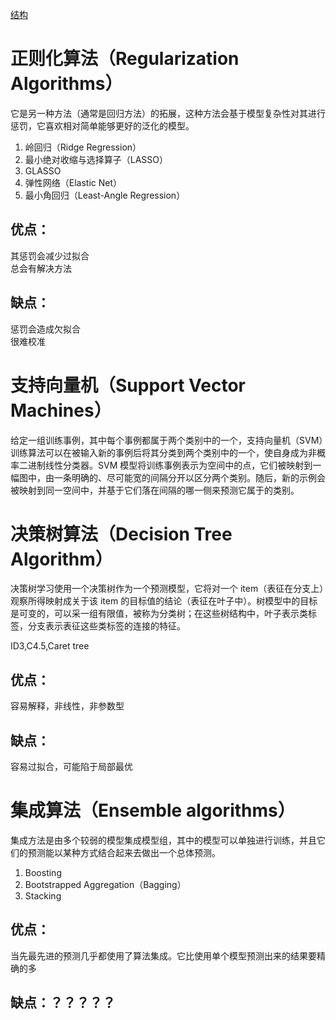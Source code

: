 [结构](https://static.coggle.it/diagram/WHeBqDIrJRk-kDDY/t/categories-of-algorithms-non-exhaustive)

# 正则化算法（Regularization Algorithms）
它是另一种方法（通常是回归方法）的拓展，这种方法会基于模型复杂性对其进行惩罚，它喜欢相对简单能够更好的泛化的模型。

1. 岭回归（Ridge Regression）
2. 最小绝对收缩与选择算子（LASSO）
3. GLASSO
4. 弹性网络（Elastic Net）
5. 最小角回归（Least-Angle Regression）

## 优点：
其惩罚会减少过拟合  
总会有解决方法  
## 缺点：
惩罚会造成欠拟合  
很难校准  

# 支持向量机（Support Vector Machines）
给定一组训练事例，其中每个事例都属于两个类别中的一个，支持向量机（SVM）训练算法可以在被输入新的事例后将其分类到两个类别中的一个，使自身成为非概率二进制线性分类器。SVM 模型将训练事例表示为空间中的点，它们被映射到一幅图中，由一条明确的、尽可能宽的间隔分开以区分两个类别。随后，新的示例会被映射到同一空间中，并基于它们落在间隔的哪一侧来预测它属于的类别。






# 决策树算法（Decision Tree Algorithm）
决策树学习使用一个决策树作为一个预测模型，它将对一个 item（表征在分支上）观察所得映射成关于该 item 的目标值的结论（表征在叶子中）。树模型中的目标是可变的，可以采一组有限值，被称为分类树；在这些树结构中，叶子表示类标签，分支表示表征这些类标签的连接的特征。

ID3,C4.5,Caret tree

## 优点：
容易解释，非线性，非参数型  
## 缺点：
容易过拟合，可能陷于局部最优

# 集成算法（Ensemble algorithms）
集成方法是由多个较弱的模型集成模型组，其中的模型可以单独进行训练，并且它们的预测能以某种方式结合起来去做出一个总体预测。

1. Boosting
2. Bootstrapped Aggregation（Bagging）
3. Stacking

## 优点：
当先最先进的预测几乎都使用了算法集成。它比使用单个模型预测出来的结果要精确的多  
## 缺点：？？？？？






